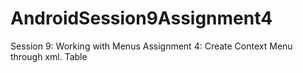 # AndroidSession9Assignment4
Session 9: Working with Menus Assignment 4: Create Context Menu through xml. Table
